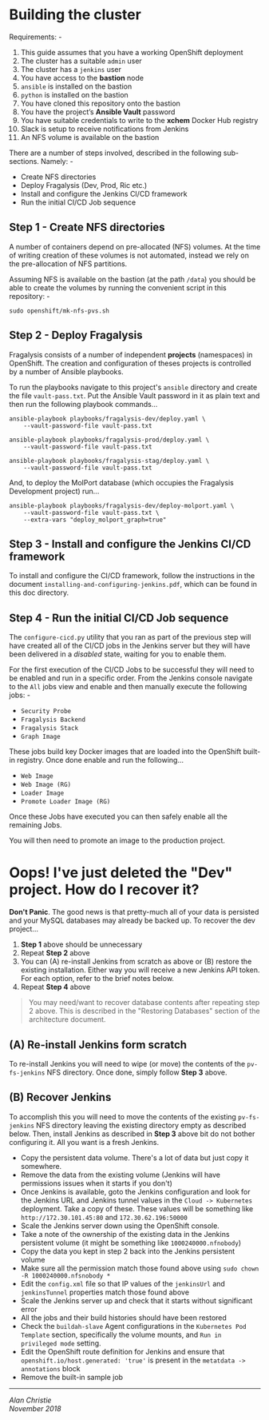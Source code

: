 # Building the cluster
Requirements: -

1.  This guide assumes that you have a working OpenShift deployment
1.  The cluster has a suitable  `admin` user
1.  The cluster has a `jenkins` user
1.  You have access to the **bastion** node
1.  `ansible` is installed on the bastion
1.  `python` is installed on the bastion
1.  You have cloned this repository onto the bastion
1.  You have the project’s **Ansible Vault** password
1.  You have suitable credentials to write to the **xchem** Docker Hub registry
1.  Slack is setup to receive notifications from Jenkins
1.  An NFS volume is available on the bastion

There are a number of steps involved, described in the following
sub-sections. Namely: -

*   Create NFS directories
*   Deploy Fragalysis (Dev, Prod, Ric etc.)
*   Install and configure the Jenkins CI/CD framework
*   Run the initial CI/CD Job sequence 

## Step 1 - Create NFS directories
A number of containers depend on pre-allocated (NFS) volumes.
At the time of writing creation of these volumes is not automated,
instead we rely on the pre-allocation of NFS partitions.

Assuming NFS is available on the bastion (at the path `/data`)
you should be able to create the volumes by running the convenient script
in this repository: -

    sudo openshift/mk-nfs-pvs.sh
    
## Step 2 - Deploy Fragalysis
Fragalysis consists of a number of independent **projects** (namespaces)
in OpenShift. The creation and configuration of theses projects is
controlled by a number of Ansible playbooks.

To run the playbooks navigate to this project's `ansible` directory and
create the file `vault-pass.txt`. Put the Ansible Vault password
in it as plain text and then run the following playbook commands...

    ansible-playbook playbooks/fragalysis-dev/deploy.yaml \
        --vault-password-file vault-pass.txt

    ansible-playbook playbooks/fragalysis-prod/deploy.yaml \
        --vault-password-file vault-pass.txt

    ansible-playbook playbooks/fragalysis-stag/deploy.yaml \
        --vault-password-file vault-pass.txt

And, to deploy the MolPort database (which occupies the
Fragalysis Development project) run...

    ansible-playbook playbooks/fragalysis-dev/deploy-molport.yaml \
        --vault-password-file vault-pass.txt \
        --extra-vars "deploy_molport_graph=true"

## Step 3 - Install and configure the Jenkins CI/CD framework
To install and configure the CI/CD framework, follow the instructions in the
document `installing-and-configuring-jenkins.pdf`, which can be found
in this doc directory.

## Step 4 - Run the initial CI/CD Job sequence 
The `configure-cicd.py` utility that you ran as part of the previous step
will have created all of the CI/CD jobs in the Jenkins server but they will
have been delivered in a *disabled* state, waiting for you to enable them.

For the first execution of the CI/CD Jobs to be successful they will need
to be enabled and run in a specific order. From the Jenkins console navigate
to the `All` jobs view and enable and then manually execute the following
jobs: - 

*   `Security Probe`
*   `Fragalysis Backend`
*   `Fragalysis Stack`
*   `Graph Image`

These jobs build key Docker images that are loaded into the OpenShift built-in
registry. Once done enable and run the following...

*   `Web Image`
*   `Web Image (RG)`
*   `Loader Image`
*   `Promote Loader Image (RG)`

Once these Jobs have executed you can then safely enable all the remaining Jobs.

You will then need to promote an image to the production project.

# Oops! I've just deleted the "Dev" project. How do I recover it?

**Don't Panic**. The good news is that pretty-much all of your data is
persisted and your MySQL databases may already be backed up. To recover
the dev project...

1.  **Step 1** above should be unnecessary
1.  Repeat **Step 2** above
1.  You can (A) re-install Jenkins from scratch as above or (B) restore
    the existing installation. Either way you will receive a new Jenkins API
    token. For each option, refer to the brief notes below.
1.  Repeat **Step 4** above

>   You may need/want to recover database contents after repeating step 2 above.
    This is described in the "Restoring Databases" section of the architecture
    document.

## (A) Re-install Jenkins form scratch
To re-install Jenkins you will need to wipe (or move) the contents of the
`pv-fs-jenkins` NFS directory. Once done, simply follow **Step 3** above.

## (B) Recover Jenkins
To accomplish this you will need to move the contents of the existing
`pv-fs-jenkins` NFS directory leaving the existing directory empty as described
below. Then, install Jenkins as described in **Step 3** above bit do not
bother configuring it. All you want is a fresh Jenkins.

*   Copy the persistent data volume. There's a lot of data but just copy it
    somewhere.
*   Remove the data from the existing volume
    (Jenkins will have permissions issues when it starts if you don't)
*   Once Jenkins is available, goto the Jenkins configuration and look for
    the Jenkins URL and Jenkins tunnel values in the `Cloud -> Kubernetes`
    deployment. Take a copy of these. These values will be something like
    `http://172.30.101.45:80` and `172.30.62.196:50000`
*   Scale the Jenkins server down using the OpenShift console.
*   Take a note of the ownership of the existing data in the Jenkins
    persistent volume (it might be something like `1000240000.nfnobody`)
*   Copy the data you kept in step 2 back into the Jenkins persistent volume
*   Make sure all the permission match those found above using
    `sudo chown -R 1000240000.nfsnobody *`
*   Edit the `config.xml` file so that IP values of the `jenkinsUrl` and
    `jenkinsTunnel` properties match those found above
*   Scale the Jenkins server up and check that it starts without
    significant error
*   All the jobs and their build histories should have been restored
*   Check the `buildah-slave` Agent configurations in the
    `Kubernetes Pod Template` section, specifically the volume mounts,
    and `Run in privileged mode` setting.
*   Edit the OpenShift route definition for Jenkins and ensure that
    `openshift.io/host.generated: 'true'` is present
    in the `metatdata -> annotations` block
*   Remove the built-in sample job

---

_Alan Christie_  
_November 2018_
